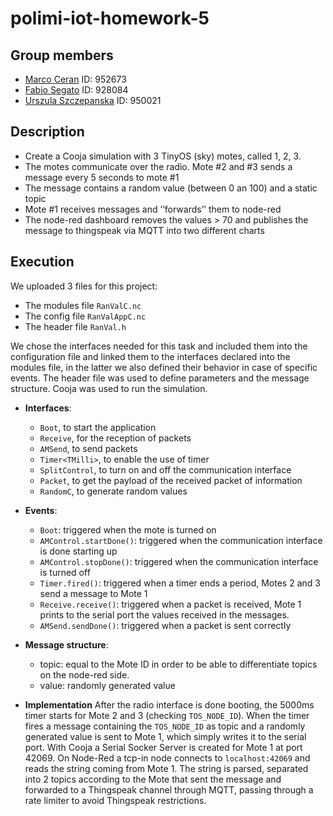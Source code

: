 # polimi-iot-homework-5

## Group members
* [Marco Ceran](mailto:marco.ceran@mail.polimi.it) ID: 952673
* [Fabio Segato](mailto:fabio1.segato@mail.polimi.it) ID: 928084
* [Urszula Szczepanska](mailto:urszulamarta.szczepanska@mail.polimi.it) ID: 950021

## Description
* Create a Cooja simulation with 3 TinyOS (sky) motes, called 1, 2, 3.
* The motes communicate over the radio. Mote #2 and #3 sends a message every 5 seconds to mote #1
* The message contains a random value (between 0 an 100) and a static topic
* Mote #1 receives messages and ’’forwards’’ them to node-red
* The node-red dashboard removes the values > 70 and publishes the message to thingspeak via MQTT into two different charts

## Execution

We uploaded 3 files for this project:
* The modules file `RanValC.nc` 
* The config file `RanValAppC.nc`
* The header file `RanVal.h`

	
We chose the interfaces needed for this task and included them into the configuration file and linked them to the interfaces declared into the modules file, in the latter we also defined their behavior in case of specific events. The header file was used to define parameters and the message structure. Cooja was used to run the simulation.

* **Interfaces**:
	* 	`Boot`, to start the application
	* 	`Receive`, for the reception of packets
	* 	`AMSend`, to send packets
	* 	`Timer<TMilli>`, to enable the use of timer
	* 	`SplitControl`, to turn on and off the communication interface
	* 	`Packet`, to get the payload of the received packet of information
	* 	`RandomC`, to generate random values
	
* **Events**:
	* `Boot`: triggered when the mote is turned on
	* `AMControl.startDone()`: triggered when the communication interface is done starting up
	* `AMControl.stopDone()`: triggered when the communication interface is turned off 
	* `Timer.fired()`: triggered when a timer ends a period, Motes 2 and 3 send a message to Mote 1
	* `Receive.receive()`: triggered when a packet is received, Mote 1 prints to the serial port the values received in the messages.
	* `AMSend.sendDone()`: triggered when a packet is sent correctly
  
* **Message structure**:
	* topic: equal to the Mote ID in order to be able to differentiate topics on the node-red side.
	* value: randomly generated value
   
* **Implementation**
 After the radio interface is done booting, the 5000ms timer starts for Mote 2 and 3 (checking `TOS_NODE_ID`). When the timer fires a message containing the `TOS_NODE_ID` as topic and a randomly generated value is sent to Mote 1, which simply writes it to the serial port. With Cooja a Serial Socker Server is created for Mote 1 at port 42069. On Node-Red a tcp-in node connects to `localhost:42069` and reads the string coming from Mote 1. The string is parsed, separated into 2 topics according to the Mote that sent the message and forwarded to a Thingspeak channel through MQTT, passing through a rate limiter to avoid Thingspeak restrictions. 

